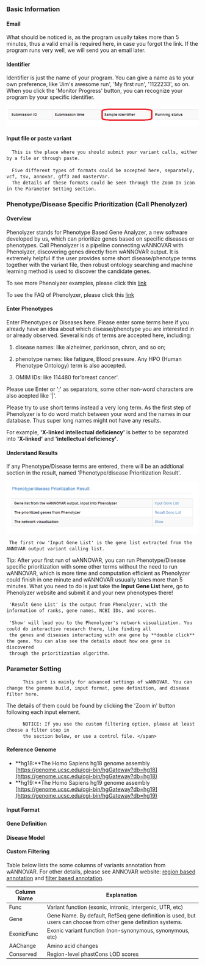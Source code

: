 ### Basic Information

#### Email

What should be noticed is, as the program usually takes more than
    5 minutes, thus a valid email is required here, in case you forgot the link. If the program runs very well, we will send you an email later.

#### Identifier

Identifier is just the name of your program. You can give a name as to your own preference, like 'Jim's awesome run', 
      'My first run', '1122233', so on. When you click the 'Monitor Progress' button, you can recognize your program by your 
      specific identifier.

![](/img/identifier.png)

#### Input file or paste variant

      This is the place where you should submit your variant calls, either by a file or through paste.

      Five different types of formats could be accepted here, separately, vcf, tsv, annovar, gff3 and masterVar.
      The details of these formats could be seen through the Zoom In icon in the Parameter Setting section.

### Phenotype/Disease Specific Prioritization (Call Phenolyzer)

#### Overview

Phenolyzer stands for Phenotype Based Gene Analyzer, a new software developed by us, which can prioritize genes based on specific diseases or phenotypes.
   Call Phenolyzer is a pipeline connecting wANNOVAR with Phenolyzer, discovering genes directly from wANNOVAR output.
   It is extremely helpful if the user provides some short disease/phenotype terms together with the variant file,
   then robust ontology searching and machine learning method is used to discover the candidate genes. 

   To see more Phenolyzer examples, please click this [link](http://phenolyzer.usc.edu/example.php)

   To see the FAQ of Phenolyzer, please click this [link](http://phenolyzer.usc.edu/FAQ.php)

#### Enter Phenotypes

 Enter Phenotypes or Diseases here. Please enter some terms here if you already have an idea about which disease/phenotype you 
   are interested in or already observed. Several kinds of terms are accepted here, including:

 1) disease names: like alzheimer, parkinson, chron, and so on;

 2) phenotype names: like fatigure, Blood pressure. Any HPO (Human Phenotype Ontology) term is also accepted.

 3) OMIM IDs: like 114480 for'breast cancer'.

   Please use Enter or ';' as separators, some other non-word characters are also acepted like '|'.

Please try to use short terms instead a very long term. As the first step of Phenolyzer is to do word match between your
   word and the names in our database. Thus super long names might not have any results. 

For example, **'X-linked intellectual deficiency'** is better to be separated into 
   **'X-linked'** and **'intellectual deficiency'**.

#### Understand Results

If any Phenotype/Disease terms are entered, there will be an addtional section in the result, named 'Phenotype/disease Prioritization Result'.

![](/img/phenolyzer_result.png)

     The first row 'Input Gene List' is the gene list extracted from the ANNOVAR output variant calling list. 

<span class='text-danger'> Tip: After your first run of wANNOVAR, you can run Phenotype/Disease specific prioritization with some other terms without the need to run wANNOVAR, which is 
     more time and computation efficient as Phenolyzer could finish in one minute and wANNOVAR usuually takes more than 5 minutes. What you need to do is just
     take the **Input Gene List** here, go to Phenolyzer website and submit it and your new phenotypes there! </span> 

     'Result Gene List' is the output from Phenolyzer, with the information of ranks, gene names, NCBI IDs, and scores. 

     'Show' will lead you to the Phenolyzer's network visualization. You could do interactive research there, like finding all
     the genes and diseases interacting with one gene by **double click** the gene. You can also see the details about how one gene is discovered
     through the prioritization algorithm.  

### Parameter Setting

          This part is mainly for advanced settings of wANNOVAR. You can change the genome build, input format, gene definition, and disease filter here.

 The details of them could be found by clicking the 'Zoom in' button following each input element.

          NOTICE: If you use the custom filtering option, please at least choose a filter step in
          the section below, or use a control file. </span>

#### Reference Genome

*   **hg18:**The Homo Sapiens hg18 genome assembly [https://genome.ucsc.edu/cgi-bin/hgGateway?db=hg18](https://genome.ucsc.edu/cgi-bin/hgGateway?db=hg18)
          <li>**hg19:**The Homo Sapiens hg19 genome assembly [https://genome.ucsc.edu/cgi-bin/hgGateway?db=hg19](https://genome.ucsc.edu/cgi-bin/hgGateway?db=hg19)

#### Input Format

#### Gene Definition

#### Disease Model

#### Custom Filtering

Table below lists the some columns of variants annotation from wANNOVAR. For other details, please see ANNOVAR website: 
     	[region based annotation](http://www.openbioinformatics.org/annovar/annovar_region.html) and 
     	[filter based annotation](http://www.openbioinformatics.org/annovar/annovar_filter.html).

| Column Name | Explanation |
| ------------- | ------------------------------------------------ |
| Func | Variant function (exonic, intronic, intergenic, UTR,  etc) |
| Gene | Gene Name. By default, RefSeq gene definition is used, but users can choose from other gene definition systems. |
| ExonicFunc | Exonic variant function (non-synonymous, synonymous, etc) |
| AAChange | Amino acid changes |
| Conserved | Region-level phastCons LOD scores |



